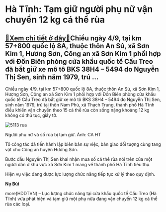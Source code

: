 Hà Tĩnh: Tạm giữ người phụ nữ vận chuyển 12 kg cá thể rùa
=========================================================

[:gift:Xem chi tiết ở đây:gift:](https://hddtvn.com/ha-tinh-tam-giu-nguoi-phu-nu-van-chuyen-12-kg-ca-the-rua/)Chiều ngày 4/9, tại km 57+800 quốc lộ 8A, thuộc thôn An Sú, xã Sơn Kim 1, Hương Sơn, Công an xã Sơn Kim 1 phối hợp với Đồn Biên phòng cửa khẩu quốc tế Cầu Treo đã bắt giữ xe mô tô BKS 38H4 – 5494 do Nguyễn Thị Sen, sinh năm 1979, trú …
-------------------------------------------------------------------------------------------------------------------------------------------------------------------------------------------------------------------------------------------


Chiều ngày 4/9, tại km 57+800 quốc lộ 8A, thuộc thôn An Sú, xã Sơn Kim 1, Hương Sơn, Công an xã Sơn Kim 1 phối hợp với Đồn Biên phòng cửa khẩu quốc tế Cầu Treo đã bắt giữ xe mô tô BKS 38H4 – 5494 do Nguyễn Thị Sen, sinh năm 1979, trú tại thôn Nam Phú, xã Thạch Trung, thành phố Hà Tĩnh điều khiển vận chuyển theo 15 cá thể rùa còn sống nặng khoảng 12 kg không có thủ tục, giấy tờ.





![5113 rua](https://hddtvn.com/wp-content/uploads/2021/01/5113_rua.jpg "Người phụ nữ và số rùa bị tạm giữ. Ảnh: CA HT")


Người phụ nữ và số rùa bị tạm giữ. Ảnh: CA HT



Tổ công tác đã tiến hành lập biên bản sự việc, bàn giao đối tượng cùng tang vật cho Công an huyện Hương Sơn.


Bước đầu Nguyễn Thị Sen khai nhận mua số cá thể rùa nói trên của một người dân ở khu vực xã Sơn Kim 1 mang về thành phố Hà Tĩnh tiêu thụ.


Hiện vụ việc đang được lực lượng chức năng tiếp tục xử lý theo quy định.




**Nụ Bùi**



more(HDDTVN) – Lực lượng chức năng tại cửa khẩu quốc tế Cầu Treo (Hà Tĩnh) vừa phát hiện và tạm giữ một phụ nữa đang vận chuyển 12 kg cá thể rùa các loại.

